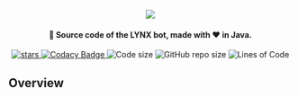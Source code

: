 <h1 align="center">
  <br>
  <img src="https://raw.githubusercontent.com/StylexTV/LYNX/main/imgs/cover.png">
  <br>
</h1>

<h4 align="center">👾 Source code of the LYNX bot, made with ❤️ in Java.</h4>

<p align="center">
  <a href="https://GitHub.com/StylexTV/LYNX/stargazers/">
    <img alt="stars" src="https://img.shields.io/github/stars/StylexTV/LYNX.svg?color=ffdd00"/>
  </a>
  <a href="https://www.codacy.com/gh/StylexTV/Dwarf/dashboard?utm_source=github.com&amp;utm_medium=referral&amp;utm_content=StylexTV/Dwarf&amp;utm_campaign=Badge_Grade">
    <img alt="Codacy Badge" src="https://app.codacy.com/project/badge/Grade/2591a575d7284a2daf28e2de637c54b1"/>
  </a>
  <a>
    <img alt="Code size" src="https://img.shields.io/github/languages/code-size/StylexTV/LYNX.svg"/>
  </a>
  <a>
    <img alt="GitHub repo size" src="https://img.shields.io/github/repo-size/StylexTV/LYNX.svg"/>
  </a>
  <a>
    <img alt="Lines of Code" src="https://tokei.rs/b1/github/StylexTV/LYNX?category=code"/>
  </a>
</p>

## Overview
